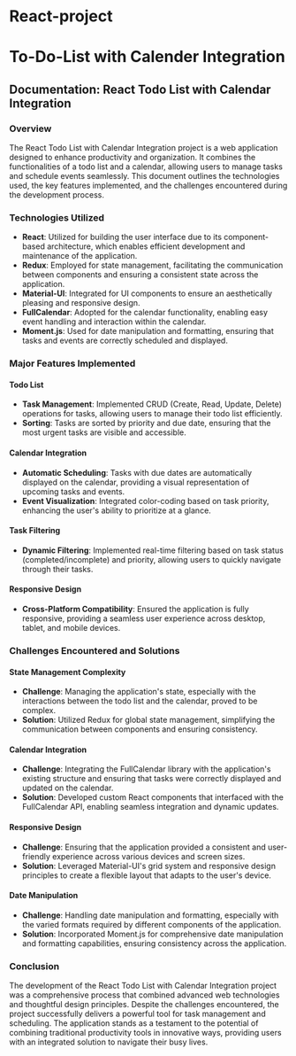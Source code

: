 # React-project

# To-Do-List with Calender Integration
## Documentation: React Todo List with Calendar Integration

### Overview

The React Todo List with Calendar Integration project is a web application designed to enhance productivity and organization. It combines the functionalities of a todo list and a calendar, allowing users to manage tasks and schedule events seamlessly. This document outlines the technologies used, the key features implemented, and the challenges encountered during the development process.

### Technologies Utilized

- **React**: Utilized for building the user interface due to its component-based architecture, which enables efficient development and maintenance of the application.
- **Redux**: Employed for state management, facilitating the communication between components and ensuring a consistent state across the application.
- **Material-UI**: Integrated for UI components to ensure an aesthetically pleasing and responsive design.
- **FullCalendar**: Adopted for the calendar functionality, enabling easy event handling and interaction within the calendar.
- **Moment.js**: Used for date manipulation and formatting, ensuring that tasks and events are correctly scheduled and displayed.

### Major Features Implemented

#### Todo List
- **Task Management**: Implemented CRUD (Create, Read, Update, Delete) operations for tasks, allowing users to manage their todo list efficiently.
- **Sorting**: Tasks are sorted by priority and due date, ensuring that the most urgent tasks are visible and accessible.

#### Calendar Integration
- **Automatic Scheduling**: Tasks with due dates are automatically displayed on the calendar, providing a visual representation of upcoming tasks and events.
- **Event Visualization**: Integrated color-coding based on task priority, enhancing the user's ability to prioritize at a glance.

#### Task Filtering
- **Dynamic Filtering**: Implemented real-time filtering based on task status (completed/incomplete) and priority, allowing users to quickly navigate through their tasks.

#### Responsive Design
- **Cross-Platform Compatibility**: Ensured the application is fully responsive, providing a seamless user experience across desktop, tablet, and mobile devices.

### Challenges Encountered and Solutions

#### State Management Complexity
- **Challenge**: Managing the application's state, especially with the interactions between the todo list and the calendar, proved to be complex.
- **Solution**: Utilized Redux for global state management, simplifying the communication between components and ensuring consistency.

#### Calendar Integration
- **Challenge**: Integrating the FullCalendar library with the application's existing structure and ensuring that tasks were correctly displayed and updated on the calendar.
- **Solution**: Developed custom React components that interfaced with the FullCalendar API, enabling seamless integration and dynamic updates.

#### Responsive Design
- **Challenge**: Ensuring that the application provided a consistent and user-friendly experience across various devices and screen sizes.
- **Solution**: Leveraged Material-UI's grid system and responsive design principles to create a flexible layout that adapts to the user's device.

#### Date Manipulation
- **Challenge**: Handling date manipulation and formatting, especially with the varied formats required by different components of the application.
- **Solution**: Incorporated Moment.js for comprehensive date manipulation and formatting capabilities, ensuring consistency across the application.

### Conclusion

The development of the React Todo List with Calendar Integration project was a comprehensive process that combined advanced web technologies and thoughtful design principles. Despite the challenges encountered, the project successfully delivers a powerful tool for task management and scheduling. The application stands as a testament to the potential of combining traditional productivity tools in innovative ways, providing users with an integrated solution to navigate their busy lives.
